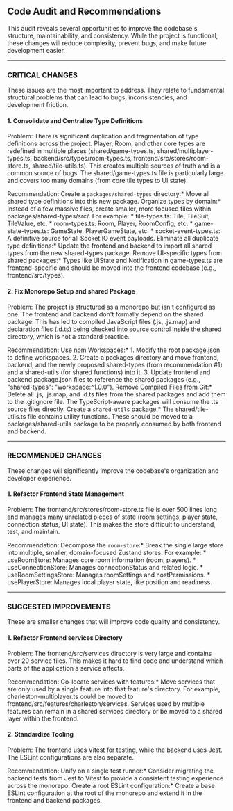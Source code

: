 ## Code Audit and Recommendations


  This audit reveals several opportunities to improve the codebase's structure, maintainability, and consistency. While the project is functional, these changes will reduce complexity, prevent bugs, and make future development easier.

  ---

  ### CRITICAL CHANGES

  These issues are the most important to address. They relate to fundamental structural problems that can lead to bugs, inconsistencies, and development friction.

  #### 1. Consolidate and Centralize Type Definitions


  Problem: There is significant duplication and fragmentation of type definitions across the project. Player, Room, and other core types are redefined in multiple places (shared/game-types.ts, shared/multiplayer-types.ts, backend/src/types/room-types.ts, frontend/src/stores/room-store.ts, shared/tile-utils.ts). This creates multiple sources of truth and is a common source of bugs. The shared/game-types.ts file is particularly large and covers too many domains (from core tile types to UI state).


  Recommendation:
     Create a `packages/shared-types` directory:* Move all shared type definitions into this new package.
     Organize types by domain:* Instead of a few massive files, create smaller, more focused files within packages/shared-types/src/. For example:
      *   tile-types.ts: Tile, TileSuit, TileValue, etc.
      *   room-types.ts: Room, Player, RoomConfig, etc.
      *   game-state-types.ts: GameState, PlayerGameState, etc.
      *   socket-event-types.ts: A definitive source for all Socket.IO event payloads.
     Eliminate all duplicate type definitions:* Update the frontend and backend to import all shared types from the new shared-types package.
     Remove UI-specific types from shared packages:* Types like UIState and Notification in game-types.ts are frontend-specific and should be moved into the frontend codebase (e.g., frontend/src/types).

  #### 2. Fix Monorepo Setup and shared Package


  Problem: The project is structured as a monorepo but isn't configured as one. The frontend and backend don't formally depend on the shared package. This has led to compiled JavaScript files (.js, .js.map) and declaration files (.d.ts) being checked into source control inside the shared directory, which is not a standard practice.


  Recommendation:
     Use npm Workspaces:*
      1.  Modify the root package.json to define workspaces.
      2.  Create a packages directory and move frontend, backend, and the newly proposed shared-types (from recommendation #1) and a shared-utils (for shared functions) into it.
      3.  Update frontend and backend package.json files to reference the shared packages (e.g., "shared-types": "workspace:^1.0.0").
     Remove Compiled Files from Git:* Delete all .js, .js.map, and .d.ts files from the shared packages and add them to the .gitignore file. The TypeScript-aware packages will consume the .ts source files directly.
     Create a `shared-utils` package:* The shared/tile-utils.ts file contains utility functions. These should be moved to a packages/shared-utils package to be properly consumed by both frontend and backend.

  ---

  ### RECOMMENDED CHANGES


  These changes will significantly improve the codebase's organization and developer experience.

  #### 1. Refactor Frontend State Management


  Problem: The frontend/src/stores/room-store.ts file is over 500 lines long and manages many unrelated pieces of state (room settings, player state, connection status, UI state). This makes the store difficult to understand, test, and maintain.


  Recommendation:
     Decompose the `room-store`:* Break the single large store into multiple, smaller, domain-focused Zustand stores. For example:
      *   useRoomStore: Manages core room information (room, players).
      *   useConnectionStore: Manages connectionStatus and related logic.
      *   useRoomSettingsStore: Manages roomSettings and hostPermissions.
      *   usePlayerStore: Manages local player state, like position and readiness.

  ---

  ### SUGGESTED IMPROVEMENTS

  These are smaller changes that will improve code quality and consistency.

  #### 1. Refactor Frontend services Directory


  Problem: The frontend/src/services directory is very large and contains over 20 service files. This makes it hard to find code and understand which parts of the application a service affects.


  Recommendation:
     Co-locate services with features:* Move services that are only used by a single feature into that feature's directory. For example, charleston-multiplayer.ts could be moved to frontend/src/features/charleston/services. Services used by multiple features can remain in a shared services directory or be moved to a shared layer within the frontend.

  #### 2. Standardize Tooling


  Problem: The frontend uses Vitest for testing, while the backend uses Jest. The ESLint configurations are also separate.


  Recommendation:
     Unify on a single test runner:* Consider migrating the backend tests from Jest to Vitest to provide a consistent testing experience across the monorepo.
     Create a root ESLint configuration:* Create a base ESLint configuration at the root of the monorepo and extend it in the frontend and backend packages.